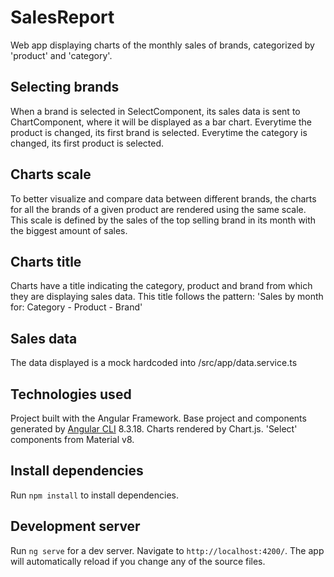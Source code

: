 # SalesReport

Web app displaying charts of the monthly sales of brands, categorized by 'product' and 'category'.

## Selecting brands

When a brand is selected in SelectComponent, its sales data is sent to ChartComponent, where it will be displayed as a bar chart. Everytime the product is changed, its first brand is selected. Everytime the category is changed, its first product is selected.

## Charts scale

To better visualize and compare data between different brands, the charts for all the brands of a given product are rendered using the same scale. This scale is defined by the sales of the top selling brand in its month with the biggest amount of sales.

## Charts title

Charts have a title indicating the category, product and brand from which they are displaying sales data. This title follows the pattern: 'Sales by month for: Category - Product - Brand'

## Sales data

The data displayed is a mock hardcoded into /src/app/data.service.ts

## Technologies used

Project built with the Angular Framework. Base project and components generated by [Angular CLI](https://github.com/angular/angular-cli) 8.3.18.
Charts rendered by Chart.js.
'Select' components from Material v8.

## Install dependencies

Run `npm install` to install dependencies.

## Development server

Run `ng serve` for a dev server. Navigate to `http://localhost:4200/`. The app will automatically reload if you change any of the source files.